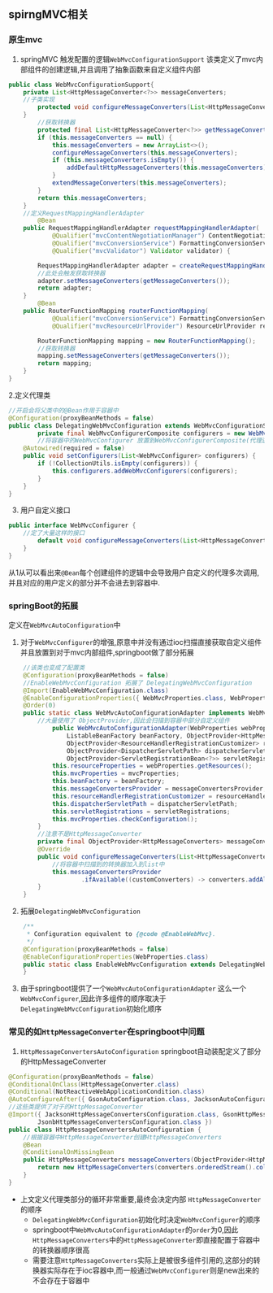 ## spirngMVC相关
### 原生mvc
1. springMVC 触发配置的逻辑`WebMvcConfigurationSupport`
该类定义了mvc内部组件的创建逻辑,并且调用了抽象函数来自定义组件内部
```java
public class WebMvcConfigurationSupport{
    private List<HttpMessageConverter<?>> messageConverters;
    //子类实现
    	protected void configureMessageConverters(List<HttpMessageConverter<?>> converters) {
	}
        //获取转换器
    	protected final List<HttpMessageConverter<?>> getMessageConverters() {
		if (this.messageConverters == null) {
			this.messageConverters = new ArrayList<>();
			configureMessageConverters(this.messageConverters);
			if (this.messageConverters.isEmpty()) {
				addDefaultHttpMessageConverters(this.messageConverters);
			}
			extendMessageConverters(this.messageConverters);
		}
		return this.messageConverters;
	}
    //定义RequestMappingHandlerAdapter
    	@Bean
	public RequestMappingHandlerAdapter requestMappingHandlerAdapter(
			@Qualifier("mvcContentNegotiationManager") ContentNegotiationManager contentNegotiationManager,
			@Qualifier("mvcConversionService") FormattingConversionService conversionService,
			@Qualifier("mvcValidator") Validator validator) {

		RequestMappingHandlerAdapter adapter = createRequestMappingHandlerAdapter();
        //此处会触发获取转换器
		adapter.setMessageConverters(getMessageConverters());
		return adapter;
	}
    	@Bean
	public RouterFunctionMapping routerFunctionMapping(
			@Qualifier("mvcConversionService") FormattingConversionService conversionService,
			@Qualifier("mvcResourceUrlProvider") ResourceUrlProvider resourceUrlProvider) {

		RouterFunctionMapping mapping = new RouterFunctionMapping();
        //获取转换器
		mapping.setMessageConverters(getMessageConverters());
		return mapping;
	}
}
```
2.定义代理类
```java
//开启会将父类中的@Bean作用于容器中
@Configuration(proxyBeanMethods = false)
public class DelegatingWebMvcConfiguration extends WebMvcConfigurationSupport {
    	private final WebMvcConfigurerComposite configurers = new WebMvcConfigurerComposite();
        //将容器中的WebMvcConfigurer 放置到WebMvcConfigurerComposite(代理逻辑)
	@Autowired(required = false)
	public void setConfigurers(List<WebMvcConfigurer> configurers) {
		if (!CollectionUtils.isEmpty(configurers)) {
			this.configurers.addWebMvcConfigurers(configurers);
		}
	}        
}
```
3. 用户自定义接口
```java
public interface WebMvcConfigurer {
    //定了大量这样的接口
    	default void configureMessageConverters(List<HttpMessageConverter<?>> converters) {
	}
}
```
从1从可以看出来`@Bean`每个创建组件的逻辑中会导致用户自定义的代理多次调用,并且对应的用户定义的部分并不会进去到容器中.
### springBoot的拓展
定义在`WebMvcAutoConfiguration`中
1. 对于`WebMvcConfigurer`的增强,原意中并没有通过ioc扫描直接获取自定义组件并且放置到对于mvc内部组件,springboot做了部分拓展
```java
    //该类也变成了配置类
	@Configuration(proxyBeanMethods = false)
    //EnableWebMvcConfiguration 拓展了 DelegatingWebMvcConfiguration
	@Import(EnableWebMvcConfiguration.class)
	@EnableConfigurationProperties({ WebMvcProperties.class, WebProperties.class })
	@Order(0)
	public static class WebMvcAutoConfigurationAdapter implements WebMvcConfigurer, ServletContextAware {
        //大量使用了 ObjectProvider,因此会扫描到容器中部分自定义组件
    		public WebMvcAutoConfigurationAdapter(WebProperties webProperties, WebMvcProperties mvcProperties,
				ListableBeanFactory beanFactory, ObjectProvider<HttpMessageConverters> messageConvertersProvider,
				ObjectProvider<ResourceHandlerRegistrationCustomizer> resourceHandlerRegistrationCustomizerProvider,
				ObjectProvider<DispatcherServletPath> dispatcherServletPath,
				ObjectProvider<ServletRegistrationBean<?>> servletRegistrations) {
			this.resourceProperties = webProperties.getResources();
			this.mvcProperties = mvcProperties;
			this.beanFactory = beanFactory;
			this.messageConvertersProvider = messageConvertersProvider;
			this.resourceHandlerRegistrationCustomizer = resourceHandlerRegistrationCustomizerProvider.getIfAvailable();
			this.dispatcherServletPath = dispatcherServletPath;
			this.servletRegistrations = servletRegistrations;
			this.mvcProperties.checkConfiguration();
		}
        //注意不是HttpMessageConverter
		private final ObjectProvider<HttpMessageConverters> messageConvertersProvider;
    	@Override
		public void configureMessageConverters(List<HttpMessageConverter<?>> converters) {
            //将容器中扫描到的转换器加入到list中
			this.messageConvertersProvider
					.ifAvailable((customConverters) -> converters.addAll(customConverters.getConverters()));
		}    
    }        
```
2. 拓展`DelegatingWebMvcConfiguration`
```java
	/**
	 * Configuration equivalent to {@code @EnableWebMvc}.
	 */
	@Configuration(proxyBeanMethods = false)
	@EnableConfigurationProperties(WebProperties.class)
	public static class EnableWebMvcConfiguration extends DelegatingWebMvcConfiguration implements ResourceLoaderAware {
    }
```
3. 由于springboot提供了一个`WebMvcAutoConfigurationAdapter` 这么一个`WebMvcConfigurer`,因此许多组件的顺序取决于`DelegatingWebMvcConfiguration`初始化顺序
### 常见的如`HttpMessageConverter`在springboot中问题
1. `HttpMessageConvertersAutoConfiguration`
springboot自动装配定义了部分的HttpMessageConverter
```java
@Configuration(proxyBeanMethods = false)
@ConditionalOnClass(HttpMessageConverter.class)
@Conditional(NotReactiveWebApplicationCondition.class)
@AutoConfigureAfter({ GsonAutoConfiguration.class, JacksonAutoConfiguration.class, JsonbAutoConfiguration.class })
//这些类提供了对于的HttpMessageConverter
@Import({ JacksonHttpMessageConvertersConfiguration.class, GsonHttpMessageConvertersConfiguration.class,
		JsonbHttpMessageConvertersConfiguration.class })
public class HttpMessageConvertersAutoConfiguration {
    //根据容器中HttpMessageConverter创建HttpMessageConverters
	@Bean
	@ConditionalOnMissingBean
	public HttpMessageConverters messageConverters(ObjectProvider<HttpMessageConverter<?>> converters) {
		return new HttpMessageConverters(converters.orderedStream().collect(Collectors.toList()));
	}
}    
```
- 上文定义代理类部分的循环非常重要,最终会决定内部 `HttpMessageConverter`的顺序
    - `DelegatingWebMvcConfiguration`初始化时决定`WebMvcConfigurer`的顺序
    - springboot中`WebMvcAutoConfigurationAdapter`的`order`为0,因此`HttpMessageConverters`中的`HttpMessageConverter`即直接配置于容器中的转换器顺序很高
    - 需要注意`HttpMessageConverters`实际上是被很多组件引用的,这部分的转换器实际存在于ioc容器中,而一般通过`WebMvcConfigurer`则是new出来的不会存在于容器中